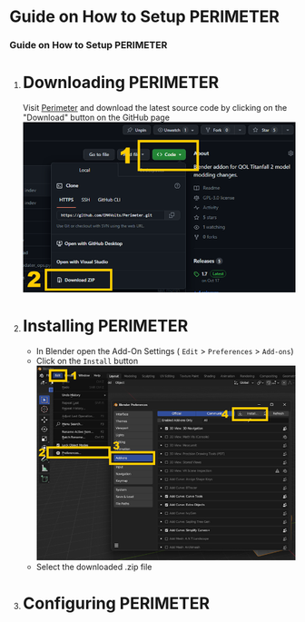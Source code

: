 # Guide on How to Setup PERIMETER

### Guide on How to Setup PERIMETER


1. # Downloading PERIMETER

    Visit [Perimeter](https://github.com/EM4Volts/Perimeter) and download the latest source code by clicking on the "Download" button on the GitHub page
    ![Step 1](assets/images/setup/step1.png)

2. # Installing PERIMETER

    - In Blender open the Add-On Settings ( `Edit` > `Preferences` > `Add-ons`)
    - Click on the `Install` button
    ![Step 2](assets/images/setup/step2.png)
    - Select the downloaded .zip file
    
3. # Configuring PERIMETER
